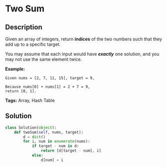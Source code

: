 # Two Sum

## Description

Given an array of integers, return **indices** of the two numbers such that they add up to a specific target.

You may assume that each input would have ***exactly*** one solution, and you may not use the same element twice.

**Example:**

```
Given nums = [2, 7, 11, 15], target = 9,

Because nums[0] + nums[1] = 2 + 7 = 9,
return [0, 1].
```

**Tags:** Array, Hash Table

## Solution

```python
class Solution(object):
    def twoSum(self, nums, target):
        d = dict()
        for i, num in enumerate(nums):
            if target - num in d:
                return [d[target - num], i]
            else:
                d[num] = i
```
